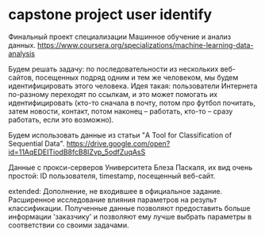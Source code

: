 # capstone project user identify
Финальный проект специализации Машинное обучение и анализ данных.
https://www.coursera.org/specializations/machine-learning-data-analysis


Будем решать задачу: по последовательности из нескольких веб-сайтов, посещенных подряд одним и тем же человеком, мы будем идентифицировать этого человека. Идея такая: пользователи Интернета по-разному переходят по ссылкам, и это может помогать их идентифицировать (кто-то сначала в почту, потом про футбол почитать, затем новости, контакт, потом наконец – работать, кто-то – сразу работать, если это возможно).

Будем использовать данные из статьи "A Tool for Classification of Sequential Data".
https://drive.google.com/open?id=11AqEDEITiodB8fcB8IZvp_5odfZuqAsS

Данные с прокси-серверов Университета Блеза Паскаля, их вид очень простой: ID пользователя, timestamp, посещенный веб-сайт.



extended:
Дополнение, не входившее в официальное задание.
Расширенное исследование влияния параметров на результ классификации.
Полученные данные позволяют предоставить больше информации 'заказчику' и позволяют ему лучше выбрать параметры в соответствии со своими задачами.

